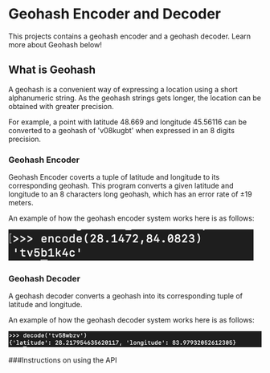 # Geohash Encoder and Decoder 
This projects contains a geohash encoder and a geohash decoder. Learn more about Geohash below! 

## What is Geohash

A geohash is a convenient way of expressing a location using a short alphanumeric string. As the geohash strings gets longer, the location can be obtained with greater precision. 

For example, a point with latitude 48.669 and longitude 45.56116 can be converted to a geohash of 'v08kugbt' when expressed in an 8 digits precision. 

### Geohash Encoder

Geohash Encoder coverts a tuple of latitude and longitude to its corresponding geohash. This program converts a given latitude and longitude to an 8 characters long geohash, which has an error rate of ±19 meters. 

An example of how the geohash encoder system works here is as follows:

![This is an image](https://github.com/Jasna-Budhathoki/geohash/blob/main/ss_1.png)

### Geohash Decoder

A geohash decoder converts a geohash into its corresponding tuple of latitude and longitude. 

An example of how the geohash decoder system works here is as follows:

![This is an image](https://github.com/Jasna-Budhathoki/geohash/blob/main/ss_2.png)

###Instructions on using the API 











